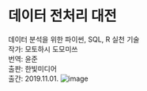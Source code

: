 # 데이터 전처리 대전
 
데이터 분석을 위한 파이썬, SQL, R 실천 기술  
작가: 모토하시 도모미쓰  
번역: 윤준  
출판: 한빛미디어  
출간: 2019.11.01.
![image](https://user-images.githubusercontent.com/77236100/186643034-6ea31191-211c-4919-b29d-0d51c3da5b37.png)
